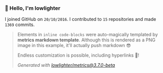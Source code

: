 ### 👋 Hello, I'm lowlighter

I joined GitHub on `20/10/2016`.
I contributed to `15` repositories and made `1369` commits.

> Elements in `inline code-blocks` were auto-magically templated by **metrics markdown template**.
> Although this is rendered as a PNG image in this example, it'll actually push markdown 😎
>
> Endless customization is possible, including hyperlinks 🎉!
>
> *Generated with [lowlighter/metrics@3.7.0-beta](https://github.com/lowlighter/metrics)*
